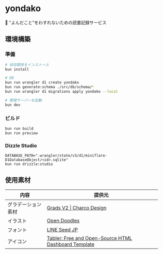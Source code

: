 # yondako

🐙 "よんだこと"をわすれないための読書記録サービス

## 環境構築

### 準備

```sh
# 依存関係をインストール
bun install

# DB
bun run wrangler d1 create yondako
bun run generate:schema ./src/db/schema/*
bun run wrangler d1 migrations apply yondako --local

# 開発サーバーを起動
bun dev
```

### ビルド

```sh
bun run build
bun run preview
```

### Dizzle Studio

```
DATABASE_PATH=".wrangler/state/v3/d1/miniflare-D1DatabaseObject/<id>.sqlite"
bun run drizzle:studio
```

## 使用素材

| 内容 | 提供元 |
| -| - |
| グラデーション素材 | [Grads V2 \| Charco Design](https://www.charco.design/grads-v2) |
| イラスト | [Open Doodles](https://www.opendoodles.com/) |
| フォント | [LINE Seed JP](https://seed.line.me/index_jp.html) |
| アイコン | [Tabler: Free and Open-Source HTML Dashboard Template](https://tabler.io/icons) |
